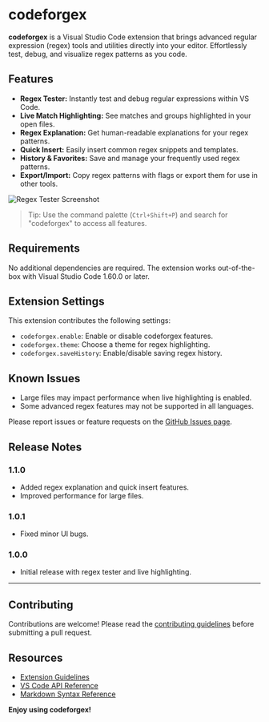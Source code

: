 # codeforgex

**codeforgex** is a Visual Studio Code extension that brings advanced regular expression (regex) tools and utilities directly into your editor. Effortlessly test, debug, and visualize regex patterns as you code.

## Features

- **Regex Tester:** Instantly test and debug regular expressions within VS Code.
- **Live Match Highlighting:** See matches and groups highlighted in your open files.
- **Regex Explanation:** Get human-readable explanations for your regex patterns.
- **Quick Insert:** Easily insert common regex snippets and templates.
- **History & Favorites:** Save and manage your frequently used regex patterns.
- **Export/Import:** Copy regex patterns with flags or export them for use in other tools.

![Regex Tester Screenshot](images/regex-tester.png)

> Tip: Use the command palette (`Ctrl+Shift+P`) and search for "codeforgex" to access all features.

## Requirements

No additional dependencies are required. The extension works out-of-the-box with Visual Studio Code 1.60.0 or later.

## Extension Settings

This extension contributes the following settings:

- `codeforgex.enable`: Enable or disable codeforgex features.
- `codeforgex.theme`: Choose a theme for regex highlighting.
- `codeforgex.saveHistory`: Enable/disable saving regex history.

## Known Issues

- Large files may impact performance when live highlighting is enabled.
- Some advanced regex features may not be supported in all languages.

Please report issues or feature requests on the [GitHub Issues page](https://github.com/yourusername/codeforgex/issues).

## Release Notes

### 1.1.0

- Added regex explanation and quick insert features.
- Improved performance for large files.

### 1.0.1

- Fixed minor UI bugs.

### 1.0.0

- Initial release with regex tester and live highlighting.

---

## Contributing

Contributions are welcome! Please read the [contributing guidelines](CONTRIBUTING.md) before submitting a pull request.

## Resources

- [Extension Guidelines](https://code.visualstudio.com/api/references/extension-guidelines)
- [VS Code API Reference](https://code.visualstudio.com/api)
- [Markdown Syntax Reference](https://help.github.com/articles/markdown-basics/)

**Enjoy using codeforgex!**


